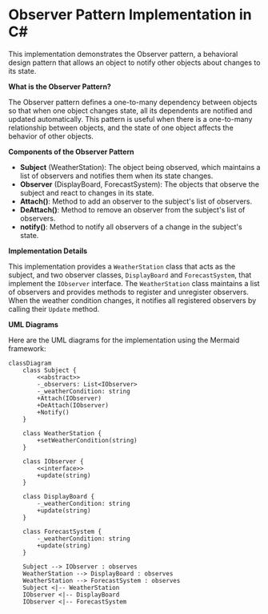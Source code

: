 Observer Pattern Implementation in C#
=====================================

This implementation demonstrates the Observer pattern, a behavioral design pattern that allows an object to notify other objects about changes to its state.

**What is the Observer Pattern?**

The Observer pattern defines a one-to-many dependency between objects so that when one object changes state, all its dependents are notified and updated automatically. This pattern is useful when there is a one-to-many relationship between objects, and the state of one object affects the behavior of other objects.

**Components of the Observer Pattern**

* **Subject** (WeatherStation): The object being observed, which maintains a list of observers and notifies them when its state changes.
* **Observer** (DisplayBoard, ForecastSystem): The objects that observe the subject and react to changes in its state.
* **Attach()**: Method to add an observer to the subject's list of observers.
* **DeAttach()**: Method to remove an observer from the subject's list of observers.
* **notify()**: Method to notify all observers of a change in the subject's state.

**Implementation Details**

This implementation provides a `WeatherStation` class that acts as the subject, and two observer classes, `DisplayBoard` and `ForecastSystem`, that implement the `IObserver` interface. The `WeatherStation` class maintains a list of observers and provides methods to register and unregister observers. When the weather condition changes, it notifies all registered observers by calling their `Update` method.

**UML Diagrams**

Here are the UML diagrams for the implementation using the Mermaid framework:
```mermaid
classDiagram
    class Subject {
        <<abstract>>
        -_observers: List<IObserver>
        -_weatherCondition: string
        +Attach(IObserver)
        +DeAttach(IObserver)
        +Notify()
    }
    
    class WeatherStation {
        +setWeatherCondition(string)
    }

    class IObserver {
        <<interface>>
        +update(string)
    }

    class DisplayBoard {
        -_weatherCondition: string
        +update(string)
    }

    class ForecastSystem {
        -_weatherCondition: string
        +update(string)
    }

    Subject --> IObserver : observes
    WeatherStation --> DisplayBoard : observes
    WeatherStation --> ForecastSystem : observes
    Subject <|-- WeatherStation
    IObserver <|-- DisplayBoard
    IObserver <|-- ForecastSystem